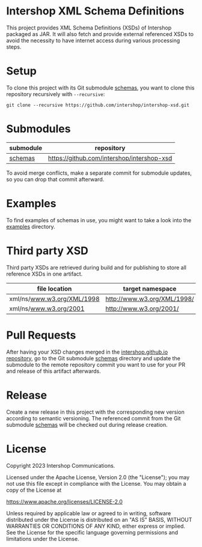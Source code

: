 # Intershop XML Schema Definitions
This project provides XML Schema Definitions (XSDs) of Intershop packaged as JAR. It will also fetch and provide external referenced XSDs to avoid the necessity to have internet access during various processing steps.


# Setup
To clone this project with its Git submodule [schemas](schemas), you want to clone this repository recursively with `--recursive`:

```shell
git clone --recursive https://github.com/intershop/intershop-xsd.git
```

# Submodules
| submodule          | repository                                 |
|--------------------|--------------------------------------------|
| [schemas](schemas) | https://github.com/intershop/intershop-xsd |

To avoid merge conflicts, make a separate commit for submodule updates, so you can drop that commit afterward.


# Examples
To find examples of schemas in use, you might want to take a look into the [examples](examples) directory.


# Third party XSD
Third party XSDs are retrieved during build and for publishing to store all reference XSDs in one artifact.

| file location              | target namespace            |
|----------------------------|-----------------------------|
| xml/ns/www.w3.org/XML/1998 | http://www.w3.org/XML/1998/ |
| xml/ns/www.w3.org/2001     | http://www.w3.org/2001/     |


# Pull Requests
After having your XSD changes merged in the [intershop.github.io repository](https://github.com/intershop/intershop.github.io),
go to the Git submodule [schemas](schemas) directory and update the submodule to the remote repository commit you want to use for your PR and release of this artifact afterwards.


# Release
Create a new release in this project with the corresponding new version according to semantic versioning.
The referenced commit from the Git submodule [schemas](schemas) will be checked out during release creation.


# License
Copyright 2023 Intershop Communications.

Licensed under the Apache License, Version 2.0 (the "License"); you may not use this file except in compliance with the License. You may obtain a copy of the License at

https://www.apache.org/licenses/LICENSE-2.0

Unless required by applicable law or agreed to in writing, software distributed under the License is distributed on an "AS IS" BASIS, WITHOUT WARRANTIES OR CONDITIONS OF ANY KIND, either express or implied. See the License for the specific language governing permissions and limitations under the License.
